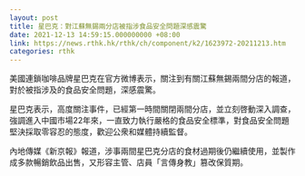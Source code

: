 ```yaml
---
layout: post
title: 星巴克：對江蘇無錫兩分店被指涉食品安全問題深感震驚
date: 2021-12-13 14:59:15.000000000 +08:00
link: https://news.rthk.hk/rthk/ch/component/k2/1623972-20211213.htm
categories: rthk
---
```


美國連鎖咖啡品牌星巴克在官方微博表示，關注到有關江蘇無錫兩間分店的報道，對於被指涉及的食品安全問題，深感震驚。

星巴克表示，高度關注事件，已經第一時間關閉兩間分店，並立刻啓動深入調查，強調進入中國市場22年來，一直致力執行嚴格的食品安全標準，對食品安全問題堅決採取零容忍的態度，歡迎公衆和媒體持續監督。

內地傳媒《新京報》報道，涉事兩間星巴克分店的食材過期後仍繼續使用，並製作成多款暢銷飲品出售，又形容主管、店員「言傳身教」篡改保質期。
